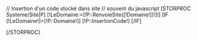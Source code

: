 // Insertion d'un code stocké dans site
// souvent du  javascript
[STORPROC Systeme/Site|P]
	[!LeDomaine:=[!P::RenvoieSite([!Domaine!])!]!]
	[IF [!LeDomaine!]=[!P::Domaine!]]
		[!P::InsertionCode!]
	[/IF]

[/STORPROC]
